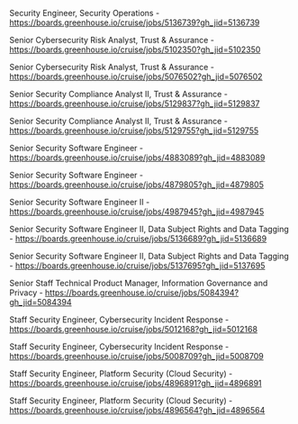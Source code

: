 Security Engineer, Security Operations - https://boards.greenhouse.io/cruise/jobs/5136739?gh_jid=5136739

Senior Cybersecurity Risk Analyst, Trust & Assurance - https://boards.greenhouse.io/cruise/jobs/5102350?gh_jid=5102350

Senior Cybersecurity Risk Analyst, Trust & Assurance - https://boards.greenhouse.io/cruise/jobs/5076502?gh_jid=5076502

Senior Security Compliance Analyst II, Trust & Assurance - https://boards.greenhouse.io/cruise/jobs/5129837?gh_jid=5129837

Senior Security Compliance Analyst II, Trust & Assurance - https://boards.greenhouse.io/cruise/jobs/5129755?gh_jid=5129755

 Senior Security Software Engineer - https://boards.greenhouse.io/cruise/jobs/4883089?gh_jid=4883089

Senior Security Software Engineer - https://boards.greenhouse.io/cruise/jobs/4879805?gh_jid=4879805

Senior Security Software Engineer II - https://boards.greenhouse.io/cruise/jobs/4987945?gh_jid=4987945

Senior Security Software Engineer II, Data Subject Rights and Data Tagging - https://boards.greenhouse.io/cruise/jobs/5136689?gh_jid=5136689

Senior Security Software Engineer II, Data Subject Rights and Data Tagging - https://boards.greenhouse.io/cruise/jobs/5137695?gh_jid=5137695

Senior Staff Technical Product Manager, Information Governance and Privacy - https://boards.greenhouse.io/cruise/jobs/5084394?gh_jid=5084394

Staff Security Engineer, Cybersecurity Incident Response - https://boards.greenhouse.io/cruise/jobs/5012168?gh_jid=5012168

Staff Security Engineer, Cybersecurity Incident Response - https://boards.greenhouse.io/cruise/jobs/5008709?gh_jid=5008709

 Staff Security Engineer, Platform Security (Cloud Security) - https://boards.greenhouse.io/cruise/jobs/4896891?gh_jid=4896891

Staff Security Engineer, Platform Security (Cloud Security) - https://boards.greenhouse.io/cruise/jobs/4896564?gh_jid=4896564

